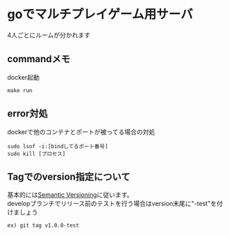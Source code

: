 # goでマルチプレイゲーム用サーバ
4人ごとにルームが分かれます
## commandメモ
docker起動
```
make run
```

## error対処
dockerで他のコンテナとポートが被ってる場合の対処
```
sudo lsof -i:[bindしてるポート番号]
sudo kill [プロセス]
```

## Tagでのversion指定について
基本的には[Semantic Versioning](https://semver.org/lang/ja/)に従います。  
developブランチでリリース前のテストを行う場合はversion末尾に"-test"を付けましょう  
```
ex) git tag v1.0.0-test
```
